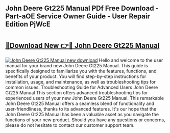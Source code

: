 ## John Deere Gt225 Manual PDf Free Download - Part-aOE Service Owner Guide - User Repair Edition PjWcE

# <h2><a href="http://bc10006.oget.top/?id=John+Deere+Gt225+Manual">🔗Download New 👉🔴 John Deere Gt225 Manual</a></h2>

[![John Deere Gt225 Manual new download](https://i.imgur.com/5g1atiW.png)](http://bc10006.oget.top/?id=John+Deere+Gt225+Manual)
Hello and welcome to the user manual for your brand new John Deere Gt225 Manual. This guide is specifically designed to familiarize you with the features, functions, and benefits of your product. You will find step-by-step instructions for installation, usage, and maintenance, as well as troubleshooting tips for common issues. Troubleshooting Guide for Advanced Users John Deere Gt225 Manual This section offers advanced troubleshooting tips for experienced users of your new John Deere Gt225 Manual. This remarkable John Deere Gt225 Manual offers a seamless blend of functionality and user-friendliness, thanks to its advanced features. It's our hope that the John Deere Gt225 Manual has been a valuable asset as you navigate the functions of your new product. Should you have any questions or concerns, please do not hesitate to contact our customer support team.
